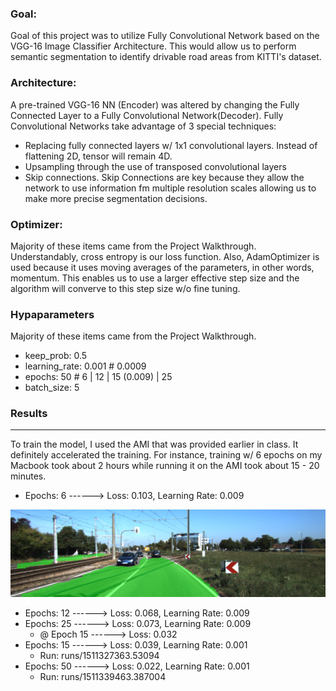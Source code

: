 ### Goal:

Goal of this project was to utilize Fully Convolutional Network based on the VGG-16 Image Classifier Architecture. This would allow us to perform semantic segmentation to identify drivable road areas from KITTI's dataset.

### Architecture:

A pre-trained VGG-16 NN (Encoder) was altered by changing the Fully Connected Layer to a Fully Convolutional Network(Decoder). Fully Convolutional Networks take advantage of 3 special techniques:

* Replacing fully connected layers w/ 1x1 convolutional layers. Instead of flattening 2D, tensor will remain 4D.
* Upsampling through the use of transposed convolutional layers
* Skip connections. Skip Connections are key because they allow the network to use information fm multiple resolution scales allowing us to make more precise segmentation decisions.

### Optimizer:

Majority of these items came from the Project Walkthrough. Understandably, cross entropy is our loss function. Also, AdamOptimizer is used because it uses moving averages of the parameters, in other words, momentum. This enables us to use a larger effective step size and the algorithm will converve to this step size w/o fine tuning.

### Hypaparameters

Majority of these items came from the Project Walkthrough.

* keep_prob: 0.5
* learning_rate: 0.001 # 0.0009
* epochs: 50 # 6 | 12 | 15 (0.009) | 25
* batch_size: 5


### Results
****
To train the model, I used the AMI that was provided earlier in class. It definitely accelerated the training. For instance, training w/ 6 epochs on my Macbook took about 2 hours while running it on the AMI took about 15 - 20 minutes.

* Epochs: 6  ------>  Loss: 0.103, Learning Rate: 0.009

![Image003](data/proofs/epoch_6/um_000003.png)

* Epochs: 12 ------>  Loss: 0.068, Learning Rate: 0.009
* Epochs: 25 ------>  Loss: 0.073, Learning Rate: 0.009
	* @ Epoch 15 ------> Loss: 0.032 
* Epochs: 15 ------>  Loss: 0.039, Learning Rate: 0.001
	* Run: runs/1511327363.53094
* Epochs: 50 ------>  Loss: 0.022, Learning Rate: 0.001
	* Run: runs/1511339463.387004


